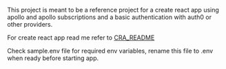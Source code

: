 This project is meant to be a reference project for a create react app using apollo and apollo subscriptions and a basic authentication with auth0 or other providers.

For create react app read me refer to [CRA_README](CRA_README.md)

Check sample.env file for required env variables, rename this file to .env when ready before starting app.

